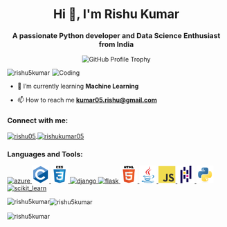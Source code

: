 <h1 align="center">Hi 👋, I'm Rishu Kumar</h1>
<h3 align="center">A passionate Python developer and Data Science Enthusiast from India</h3>

<!-- Profile Trophy -->
<p align="center">
  <img src="https://github-profile-trophy.vercel.app/?username=Rishu5kumar" alt="GitHub Profile Trophy">
</p>

<!-- Animated GIF -->
<img align="right" alt="Coding" width="400" src="https://cdn.dribbble.com/users/348324/screenshots/11258557/media/d192d24cf681071d4b68b526290e8244.gif">

<p align="left"> <img src="https://komarev.com/ghpvc/?username=rishu5kumar&label=Profile%20views&color=0e75b6&style=flat" alt="rishu5kumar" /> </p>

- 🌱 I’m currently learning **Machine Learning**

- 📫 How to reach me **kumar05.rishu@gmail.com**

<h3 align="left">Connect with me:</h3>
<p align="left">
  <a href="https://linkedin.com/in/rishu05" target="blank">
    <img align="center" src="https://raw.githubusercontent.com/rahuldkjain/github-profile-readme-generator/master/src/images/icons/Social/linked-in-alt.svg" alt="rishu05" height="30" width="40" />
  </a>
  <a href="https://www.hackerrank.com/rishukumar05" target="blank">
    <img align="center" src="https://raw.githubusercontent.com/rahuldkjain/github-profile-readme-generator/master/src/images/icons/Social/hackerrank.svg" alt="rishukumar05" height="30" width="40" />
  </a>
</p>

<h3 align="left">Languages and Tools:</h3>
<p align="left">
  <a href="https://azure.microsoft.com/en-in/" target="_blank" rel="noreferrer"> 
    <img src="https://www.vectorlogo.zone/logos/microsoft_azure/microsoft_azure-icon.svg" alt="azure" width="40" height="40"/> 
  </a>
  <a href="https://www.cprogramming.com/" target="_blank" rel="noreferrer"> 
    <img src="https://raw.githubusercontent.com/devicons/devicon/master/icons/c/c-original.svg" alt="c" width="40" height="40"/> 
  </a>
  <a href="https://www.w3schools.com/css/" target="_blank" rel="noreferrer"> 
    <img src="https://raw.githubusercontent.com/devicons/devicon/master/icons/css3/css3-original-wordmark.svg" alt="css3" width="40" height="40"/> 
  </a>
  <a href="https://www.djangoproject.com/" target="_blank" rel="noreferrer"> 
    <img src="https://cdn.worldvectorlogo.com/logos/django.svg" alt="django" width="40" height="40"/> 
  </a> 
  <a href="https://flask.palletsprojects.com/" target="_blank" rel="noreferrer"> 
    <img src="https://www.vectorlogo.zone/logos/pocoo_flask/pocoo_flask-icon.svg" alt="flask" width="40" height="40"/> 
  </a> 
  <a href="https://www.w3.org/html/" target="_blank" rel="noreferrer"> 
    <img src="https://raw.githubusercontent.com/devicons/devicon/master/icons/html5/html5-original-wordmark.svg" alt="html5" width="40" height="40"/> 
  </a> 
  <a href="https://www.java.com" target="_blank" rel="noreferrer"> 
    <img src="https://raw.githubusercontent.com/devicons/devicon/master/icons/java/java-original.svg" alt="java" width="40" height="40"/> 
  </a> 
  <a href="https://developer.mozilla.org/en-US/docs/Web/JavaScript" target="_blank" rel="noreferrer"> 
    <img src="https://raw.githubusercontent.com/devicons/devicon/master/icons/javascript/javascript-original.svg" alt="javascript" width="40" height="40"/> 
  </a> 
  <a href="https://pandas.pydata.org/" target="_blank" rel="noreferrer"> 
    <img src="https://raw.githubusercontent.com/devicons/devicon/2ae2a900d2f041da66e950e4d48052658d850630/icons/pandas/pandas-original.svg" alt="pandas" width="40" height="40"/> 
  </a> 
  <a href="https://www.python.org" target="_blank" rel="noreferrer"> 
    <img src="https://raw.githubusercontent.com/devicons/devicon/master/icons/python/python-original.svg" alt="python" width="40" height="40"/> 
  </a> 
  <a href="https://scikit-learn.org/" target="_blank" rel="noreferrer"> 
    <img src="https://upload.wikimedia.org/wikipedia/commons/0/05/Scikit_learn_logo_small.svg" alt="scikit_learn" width="40" height="40"/> 
  </a>
</p>

<p>
  <img align="left" src="https://github-readme-stats.vercel.app/api/top-langs?username=rishu5kumar&show_icons=true&locale=en&layout=compact" alt="rishu5kumar" />
</p>

<p>
  <img align="center" src="https://github-readme-stats.vercel.app/api?username=rishu5kumar&show_icons=true&locale=en" alt="rishu5kumar" />
</p>

<p>
  <img align="center" src="https://github-readme-streak-stats.herokuapp.com/?user=rishu5kumar&" alt="rishu5kumar" />
</p>
